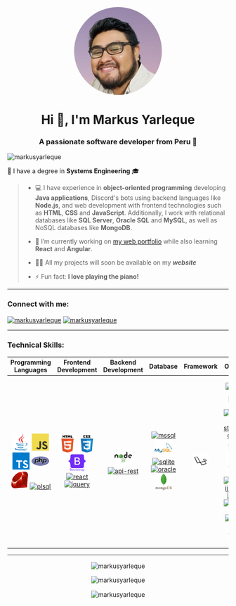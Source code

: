 <p align="center" width="300">
   <img align="center" width="200" height="200" src="./profile.jpg"  alt="Markus Yarleque" style="border-radius: 50%; object-fit: cover; object-position: top;">
</p>
<h1 align="center">Hi 👋, I'm Markus Yarleque</h1>
<h3 align="center">A passionate software developer from Peru 🚩</h3>

<p align="left"> <img src="https://komarev.com/ghpvc/?username=markusyarleque&label=Profile%20views&color=0e75b6&style=flat" alt="markusyarleque" /> </p>

📌 I have a degree in **Systems Engineering** 🎓

> - 💻 I have experience in **object-oriented programming** developing **Java applications**, Discord's bots using backend languages ​​like **Node.js**, and web development with frontend technologies such as **HTML**, **CSS** and **JavaScript**. Additionally, I work with relational databases like **SQL Server**, **Oracle SQL** and **MySQL**, as well as NoSQL databases like **MongoDB**.
> 
> - 🔭 I’m currently working on [my web portfolio](https://github.com/markusyarleque/portafolio) while also learning **React** and **Angular**.
> 
> - 👨‍💻 All my projects will soon be available on my ***website***
> 
> - ⚡ Fun fact: **I love playing the piano!**

---

<h3 align="left">Connect with me:</h3>

<p align="left">
<a href="https://linkedin.com/in/markusyarleque" target="blank"><img align="center" src="https://raw.githubusercontent.com/rahuldkjain/github-profile-readme-generator/master/src/images/icons/Social/linked-in-alt.svg" alt="markusyarleque" height="30" width="40" /></a>
<a href="https://fb.com/markusyarleque" target="blank"><img align="center" src="https://raw.githubusercontent.com/rahuldkjain/github-profile-readme-generator/master/src/images/icons/Social/facebook.svg" alt="markusyarleque" height="30" width="40" /></a>
</p>

***

<h3 align="left">Technical Skills:</h3>

| Programming Languages      | Frontend Development           | Backend Development | Database | Framework | Others |
|:-------------:|:-------------:|:-----:|:-----:|:-----:|:-----:|
| <p align="center"> <a href="https://www.java.com" target="_blank" rel="noreferrer"><img src="https://raw.githubusercontent.com/devicons/devicon/master/icons/java/java-original.svg" alt="java" width="40" height="40"/></a> <a href="https://developer.mozilla.org/en-US/docs/Web/JavaScript" target="_blank" rel="noreferrer"><img src="https://raw.githubusercontent.com/devicons/devicon/master/icons/javascript/javascript-original.svg" alt="javascript" width="40" height="40"/></a> <a href="https://www.typescriptlang.org/" target="_blank" rel="noreferrer"><img src="https://raw.githubusercontent.com/devicons/devicon/master/icons/typescript/typescript-original.svg" alt="typescript" width="40" height="40"/></a> <a href="https://www.php.net" target="_blank" rel="noreferrer"><img src="https://raw.githubusercontent.com/devicons/devicon/master/icons/php/php-original.svg" alt="php" width="40" height="40"/></a> <a href="https://www.ruby-lang.org/en/" target="_blank" rel="noreferrer"><img src="https://raw.githubusercontent.com/devicons/devicon/master/icons/ruby/ruby-original.svg" alt="ruby" width="40" height="40"/></a> <a href="https://www.oracle.com/pe/database/technologies/appdev/plsql.html" target="_blank" rel="noreferrer"><img src="https://oralytics.com/wp-content/uploads/2022/10/pl-sql_icon-1.png" alt="plsql" width="40" height="40"/></a> </p> | <p align="center"> <a href="https://www.w3.org/html/" target="_blank" rel="noreferrer"><img src="https://raw.githubusercontent.com/devicons/devicon/master/icons/html5/html5-original-wordmark.svg" alt="html5" width="40" height="40"/></a> <a href="https://www.w3schools.com/css/" target="_blank" rel="noreferrer"><img src="https://raw.githubusercontent.com/devicons/devicon/master/icons/css3/css3-original-wordmark.svg" alt="css3" width="40" height="40"/></a> <a href="https://getbootstrap.com" target="_blank" rel="noreferrer"><img src="https://raw.githubusercontent.com/devicons/devicon/master/icons/bootstrap/bootstrap-plain-wordmark.svg" alt="bootstrap" width="40" height="40"/></a> <a href="https://es.react.dev/" target="_blank" rel="noreferrer"><img src="https://raw.githubusercontent.com/vorillaz/devicons/ba75593fdf8d66496676a90cbf127d721f73e961/!SVG/react.svg" alt="react" width="40" height="40"/></a> <a href="https://jquery.com/" target="_blank" rel="noreferrer"><img src="https://raw.githubusercontent.com/vorillaz/devicons/ba75593fdf8d66496676a90cbf127d721f73e961/!SVG/jquery_logo.svg" alt="jquery" width="40" height="40"/></a> </p> | <p align="center"> <a href="https://nodejs.org" target="_blank" rel="noreferrer"><img src="https://raw.githubusercontent.com/devicons/devicon/master/icons/nodejs/nodejs-original-wordmark.svg" alt="nodejs" width="40" height="40"/></a> <a href="https://aws.amazon.com/es/what-is/restful-api/" target="_blank" rel="noreferrer"><img src="https://miro.medium.com/v2/resize:fit:640/format:webp/1*J3G3akaMpUOLegw0p0qthA.png" alt="api-rest" width="40" height="40"/></a> </p> | <p align="center"> <a href="https://www.microsoft.com/en-us/sql-server" target="_blank" rel="noreferrer"><img src="https://www.svgrepo.com/show/303229/microsoft-sql-server-logo.svg" alt="mssql" width="40" height="40"/></a> <a href="https://www.mysql.com/" target="_blank" rel="noreferrer"><img src="https://raw.githubusercontent.com/devicons/devicon/master/icons/mysql/mysql-original-wordmark.svg" alt="mysql" width="40" height="40"/></a> <a href="https://www.sqlite.org/" target="_blank" rel="noreferrer"><img src="https://www.vectorlogo.zone/logos/sqlite/sqlite-icon.svg" alt="sqlite" width="40" height="40"/></a> <a href="https://www.oracle.com/database/sqldeveloper/" target="_blank" rel="noreferrer"><img src="https://www.oracle.com/technetwork/developer-tools/sql-developer/sqldev-101614-2340766.jpg" alt="oracle" width="40" height="40"/></a><a href="https://www.mongodb.com/" target="_blank" rel="noreferrer"><img src="https://raw.githubusercontent.com/devicons/devicon/master/icons/mongodb/mongodb-original-wordmark.svg" alt="mongodb" width="40" height="40"/></a> </p> | <p align="center"> <a href="https://laravel.com/" target="_blank" rel="noreferrer"><img src="https://raw.githubusercontent.com/vorillaz/devicons/ba75593fdf8d66496676a90cbf127d721f73e961/!SVG/laravel.svg" alt="laravel" width="40" height="40"/></a> </p>| <p align="center"> <a href="https://learn.microsoft.com/es-es/sql/integration-services/sql-server-integration-services?view=sql-server-ver16" target="_blank" rel="noreferrer"><img src="https://cdn.prod.website-files.com/6064b31ff49a2d31e0493af1/66d1619402e0a2a8054d28da_660cf955d57294eefd7bfdaa_OzkE8fiKw7u7IGHsCJLx6_VdC0ztb7AOPIg-WBSIO8HPIrw3vjEh-KrokuY5Uo_iHDegaedpSIQw12kmgdnduxRzYTgo-BDRCmwe--uQokgS3bNpouK6cJTvwGlTa9K2Lgfddhf2c6KDPeHBU_XW9A.png" alt="ssis" width="40" height="40"/></a> <a href="https://visualstudio.microsoft.com/es/" target="_blank" rel="noreferrer"><img src="https://raw.githubusercontent.com/vorillaz/devicons/ba75593fdf8d66496676a90cbf127d721f73e961/!SVG/visualstudio.svg" alt="visual-studio" width="40" height="40"/></a> <a href="https://code.visualstudio.com/" target="_blank" rel="noreferrer"><img src="https://upload.wikimedia.org/wikipedia/commons/9/9a/Visual_Studio_Code_1.35_icon.svg" alt="visual-studio-code" width="40" height="40"/></a> <a href="https://netbeans.apache.org/front/main/index.html" target="_blank" rel="noreferrer"><img src="https://raw.githubusercontent.com/vorillaz/devicons/ba75593fdf8d66496676a90cbf127d721f73e961/!SVG/netbeans.svg" alt="netbeans" width="40" height="40"/></a> <a href="https://eclipseide.org/" target="_blank" rel="noreferrer"><img src="https://raw.githubusercontent.com/vorillaz/devicons/ba75593fdf8d66496676a90cbf127d721f73e961/!SVG/eclipse.svg" alt="eclipse" width="40" height="40"/></a> <a href="https://www.jetbrains.com/idea/" target="_blank" rel="noreferrer"><img src="https://raw.githubusercontent.com/vorillaz/devicons/ba75593fdf8d66496676a90cbf127d721f73e961/!SVG/intellij.svg" alt="intellij-idea" width="40" height="40"/></a> <a href="https://git-scm.com/" target="_blank" rel="noreferrer"><img src="https://www.vectorlogo.zone/logos/git-scm/git-scm-icon.svg" alt="git" width="40" height="40"/></a> <a href="https://heroku.com" target="_blank" rel="noreferrer"><img src="https://www.vectorlogo.zone/logos/heroku/heroku-icon.svg" alt="heroku" width="40" height="40"/></a> <a href="https://aws.amazon.com/es/" target="_blank" rel="noreferrer"><img src="https://raw.githubusercontent.com/vorillaz/devicons/ba75593fdf8d66496676a90cbf127d721f73e961/!SVG/aws.svg" alt="aws" width="40" height="40"/></a> <a href="https://www.scrum.org/" target="_blank" rel="noreferrer"><img src="https://raw.githubusercontent.com/vorillaz/devicons/ba75593fdf8d66496676a90cbf127d721f73e961/!SVG/scrum.svg" alt="scrum" width="40" height="40"/></a>  |         

___

<p align="center"><img align="center" src="https://github-readme-stats.vercel.app/api/top-langs?username=markusyarleque&show_icons=true&locale=en&layout=compact" alt="markusyarleque" /></p>

<p align="center"><img align="center" src="https://github-readme-stats.vercel.app/api?username=markusyarleque&show_icons=true&locale=en" alt="markusyarleque" /></p>

<p align="center"><img align="center" src="https://github-readme-streak-stats.herokuapp.com/?user=markusyarleque&" alt="markusyarleque" /></p>
